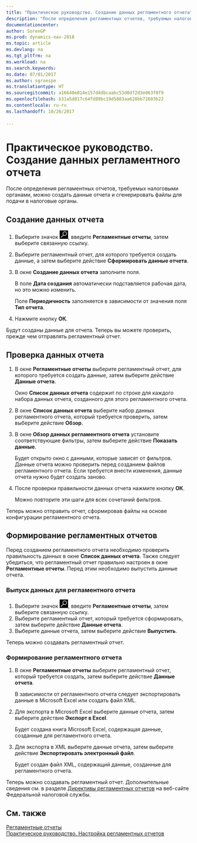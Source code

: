 ```yaml
---
title: "Практическое руководство. Создание данных регламентного отчета"
description: "После определения регламентных отчетов, требуемых налоговыми органами, можно создать данные отчета и сгенерировать файлы для подачи в налоговые органы."
documentationcenter: 
author: SorenGP
ms.prod: dynamics-nav-2018
ms.topic: article
ms.devlang: na
ms.tgt_pltfrm: na
ms.workload: na
ms.search.keywords: 
ms.date: 07/01/2017
ms.author: sgroespe
ms.translationtype: HT
ms.sourcegitcommit: a16640e014e157d4dbcaabc53d0df2d3e063f8f9
ms.openlocfilehash: b31a5d817c64fd89bc19d5803aa628bb72603b22
ms.contentlocale: ru-ru
ms.lasthandoff: 10/26/2017

---
```

# <a name="how-to-create-statutory-report-data"></a>Практическое руководство. Создание данных регламентного отчета
После определения регламентных отчетов, требуемых налоговыми органами, можно создать данные отчета и сгенерировать файлы для подачи в налоговые органы.  

## <a name="to-create-report-data"></a>Создание данных отчета  

1.  Выберите значок ![Поиск страницы или отчета](../../media/ui-search/search_small.png "Значок поиска страницы или отчета"), введите **Регламентные отчеты**, затем выберите связанную ссылку.  
2.  Выберите регламентный отчет, для которого требуется создать данные, а затем выберите действие **Сформировать данные отчета**.  
3.  В окне **Создание данных отчета** заполните поля.  

    В поле **Дата создания** автоматически подставляется рабочая дата, но это можно изменить.  

    Поле **Периодичность** заполняется в зависимости от значения поля **Тип отчета**.  

4.  Нажмите кнопку **ОК**.  

Будут созданы данные для отчета. Теперь вы можете проверить, прежде чем отправлять регламентный отчет.  

## <a name="to-verify-report-data"></a>Проверка данных отчета  

1.  В окне **Регламентные отчеты** выберите регламентный отчет, для которого требуется создать данные, затем выберите действие **Данные отчета**.  

    Окно **Список данных отчета** содержит по строке для каждого набора данных отчета, созданного для этого регламентного отчета.  

2.  В окне **Список данных отчета** выберите набор данных регламентного отчета, который требуется проверить, затем выберите действие **Обзор**.  
3.  В окне **Обзор данных регламентного отчета** установите соответствующие фильтры, затем выберите действие **Показать данные**.  

    Будет открыто окно с данными, которые зависят от фильтров. Данные отчета можно проверить перед созданием файлов регламентного отчета. Если требуется внести изменения, данные отчета нужно будет создать заново.  

4.  После проверки правильности данных отчета нажмите кнопку **ОК**.  

    Можно повторите эти шаги для всех сочетаний фильтров.  

Теперь можно отправить отчет, сформировав файлы на основе конфигурации регламентного отчета.  

## <a name="generating-statutory-reports"></a>Формирование регламентных отчетов  
Перед созданием регламентного отчета необходимо проверить правильность данных в окне **Список данных отчета**. Также следует убедиться, что регламентный отчет правильно настроен в окне **Регламентные отчеты**. Перед этим необходимо выпустить данные отчета.  

### <a name="to-release-the-report-data-for-a-statutory-report"></a>Выпуск данных для регламентного отчета  

1.  Выберите значок ![Поиск страницы или отчета](../../media/ui-search/search_small.png "Значок поиска страницы или отчета"), введите **Регламентные отчеты**, затем выберите связанную ссылку.  
2.  Выберите регламентный отчет, который требуется сформировать, затем выберите действие **Данные отчета**.  
3.  Выберите данные отчета, затем выберите действие **Выпустить**.  

Теперь можно создавать регламентный отчет.  

### <a name="to-generate-a-statutory-report"></a>Формирование регламентного отчета  

1.  В окне **Регламентные отчеты** выберите регламентный отчет, который требуется создать, затем выберите действие **Данные отчета**.  

    В зависимости от регламентного отчета следует экспортировать данные в Microsoft Excel или создать файл XML.  

2.  Для экспорта в Microsoft Excel выберите данные отчета, затем выберите действие **Экспорт в Excel**.  

    Будет создана книга Microsoft Excel, содержащая данные, созданные для регламентного отчета.  

3.  Для экспорта в XML выберите данные отчета, затем выберите действие **Экспортировать электронный файл**.  

    Будет создан файл XML, содержащий данные, созданные для регламентного отчета.  

Теперь можно создавать регламентный отчет. Дополнительные сведения см. в разделе [Директивы регламентных отчетов](http://go.microsoft.com/fwlink/?LinkId=216142) на веб-сайте Федеральной налоговой службы.  
  
## <a name="see-also"></a>См. также  
 [Регламентные отчеты](statutory-reports.md)   
 [Практическое руководство. Настройка регламентных отчетов](how-to-set-up-statutory-reports.md)

